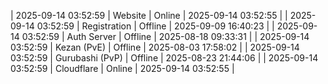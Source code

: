 | 2025-09-14 03:52:59 | Website | Online | 2025-09-14 03:52:55 |
| 2025-09-14 03:52:59 | Registration | Offline | 2025-09-09 16:40:23 |
| 2025-09-14 03:52:59 | Auth Server | Offline | 2025-08-18 09:33:31 |
| 2025-09-14 03:52:59 | Kezan (PvE) | Offline | 2025-08-03 17:58:02 |
| 2025-09-14 03:52:59 | Gurubashi (PvP) | Offline | 2025-08-23 21:44:06 |
| 2025-09-14 03:52:59 | Cloudflare | Online | 2025-09-14 03:52:55 |
